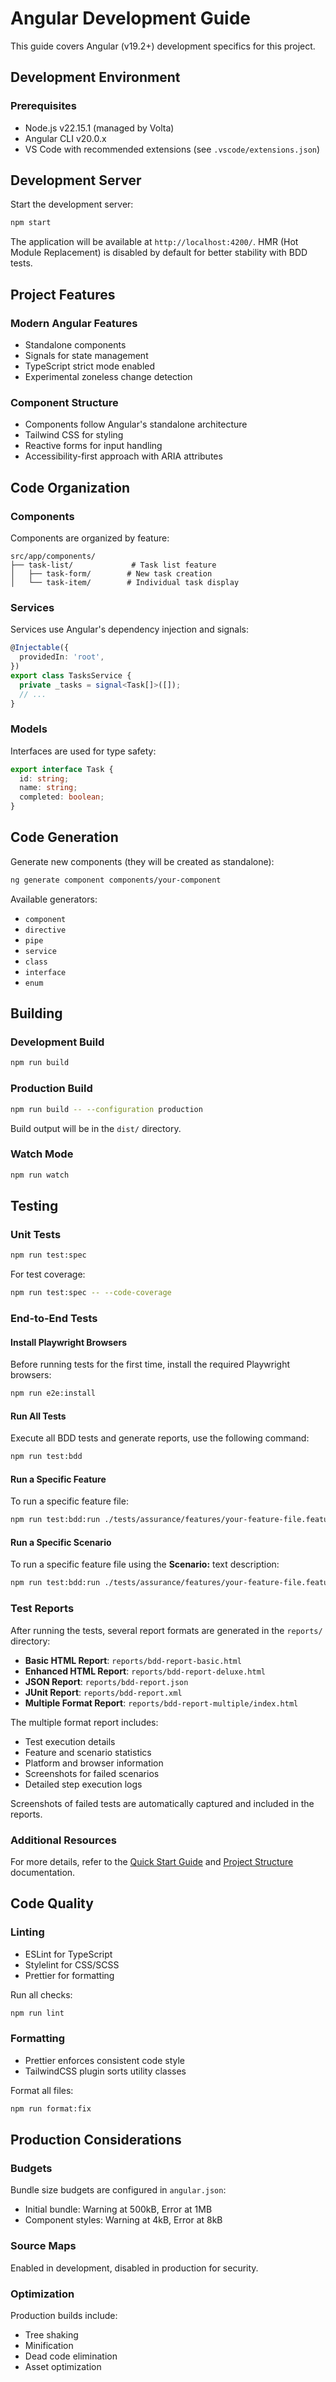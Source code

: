 # Angular Development Guide

This guide covers Angular (v19.2+) development specifics for this project.

## Development Environment

### Prerequisites

- Node.js v22.15.1 (managed by Volta)
- Angular CLI v20.0.x
- VS Code with recommended extensions (see `.vscode/extensions.json`)

## Development Server

Start the development server:

```bash
npm start
```

The application will be available at `http://localhost:4200/`. HMR (Hot Module Replacement) is disabled by default for better stability with BDD tests.

## Project Features

### Modern Angular Features

- Standalone components
- Signals for state management
- TypeScript strict mode enabled
- Experimental zoneless change detection

### Component Structure

- Components follow Angular's standalone architecture
- Tailwind CSS for styling
- Reactive forms for input handling
- Accessibility-first approach with ARIA attributes

## Code Organization

### Components

Components are organized by feature:

```plaintext
src/app/components/
├── task-list/             # Task list feature
│   ├── task-form/        # New task creation
│   └── task-item/        # Individual task display
```

### Services

Services use Angular's dependency injection and signals:

```typescript
@Injectable({
  providedIn: 'root',
})
export class TasksService {
  private _tasks = signal<Task[]>([]);
  // ...
}
```

### Models

Interfaces are used for type safety:

```typescript
export interface Task {
  id: string;
  name: string;
  completed: boolean;
}
```

## Code Generation

Generate new components (they will be created as standalone):

```bash
ng generate component components/your-component
```

Available generators:

- `component`
- `directive`
- `pipe`
- `service`
- `class`
- `interface`
- `enum`

## Building

### Development Build

```bash
npm run build
```

### Production Build

```bash
npm run build -- --configuration production
```

Build output will be in the `dist/` directory.

### Watch Mode

```bash
npm run watch
```

## Testing

### Unit Tests

```bash
npm run test:spec
```

For test coverage:

```bash
npm run test:spec -- --code-coverage
```

### End-to-End Tests

#### Install Playwright Browsers

Before running tests for the first time, install the required Playwright browsers:

```bash
npm run e2e:install
```

#### Run All Tests

Execute all BDD tests and generate reports, use the following command:

```bash
npm run test:bdd
```

#### Run a Specific Feature

To run a specific feature file:

```bash
npm run test:bdd:run ./tests/assurance/features/your-feature-file.feature
```

#### Run a Specific Scenario

To run a specific feature file using the **Scenario:** text description:

```bash
npm run test:bdd:run ./tests/assurance/features/your-feature-file.feature -- --name "Delete an existing task item from the task list"
```

### Test Reports

After running the tests, several report formats are generated in the `reports/` directory:

- **Basic HTML Report**: `reports/bdd-report-basic.html`
- **Enhanced HTML Report**: `reports/bdd-report-deluxe.html`
- **JSON Report**: `reports/bdd-report.json`
- **JUnit Report**: `reports/bdd-report.xml`
- **Multiple Format Report**: `reports/bdd-report-multiple/index.html`

The multiple format report includes:
- Test execution details
- Feature and scenario statistics
- Platform and browser information
- Screenshots for failed scenarios
- Detailed step execution logs

Screenshots of failed tests are automatically captured and included in the reports.

### Additional Resources

For more details, refer to the [Quick Start Guide](./quick-start.md) and [Project Structure](./project-structure.md) documentation.

## Code Quality

### Linting

- ESLint for TypeScript
- Stylelint for CSS/SCSS
- Prettier for formatting

Run all checks:

```bash
npm run lint
```

### Formatting

- Prettier enforces consistent code style
- TailwindCSS plugin sorts utility classes

Format all files:

```bash
npm run format:fix
```

## Production Considerations

### Budgets

Bundle size budgets are configured in `angular.json`:

- Initial bundle: Warning at 500kB, Error at 1MB
- Component styles: Warning at 4kB, Error at 8kB

### Source Maps

Enabled in development, disabled in production for security.

### Optimization

Production builds include:

- Tree shaking
- Minification
- Dead code elimination
- Asset optimization
